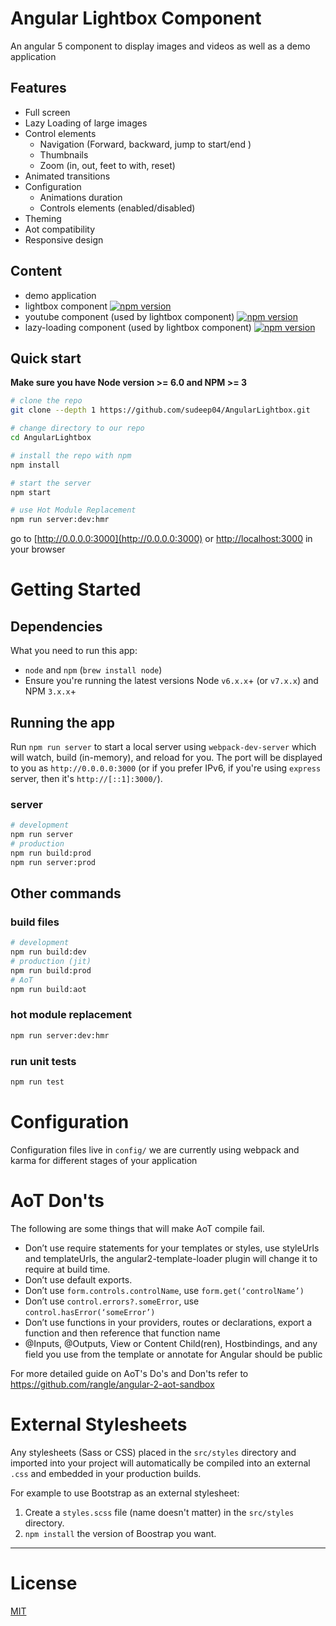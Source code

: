 # Angular Lightbox Component 

An angular 5 component to display images and videos as well as a demo application

## Features

* Full screen
* Lazy Loading of large images
* Control elements
  * Navigation (Forward, backward, jump to start/end )
  * Thumbnails
  * Zoom (in, out, feet to with, reset)
* Animated transitions
* Configuration
  * Animations duration
  * Controls elements (enabled/disabled) 
* Theming
* Aot compatibility
* Responsive design

## Content

* demo application
* lightbox component [![npm version](https://badge.fury.io/js/%40sveguru%2Flightbox.svg)](https://badge.fury.io/js/%40sveguru%2Flightbox)
* youtube component (used by lightbox component) [![npm version](https://badge.fury.io/js/%40sveguru%2Fyoutube.svg)](https://badge.fury.io/js/%40sveguru%2Fyoutube)
* lazy-loading component (used by lightbox component) [![npm version](https://badge.fury.io/js/%40sveguru%2Flazy-loading.svg)](https://badge.fury.io/js/%40sveguru%2Flazy-loading)

## Quick start
**Make sure you have Node version >= 6.0 and NPM >= 3**

```bash
# clone the repo
git clone --depth 1 https://github.com/sudeep04/AngularLightbox.git

# change directory to our repo
cd AngularLightbox

# install the repo with npm
npm install

# start the server
npm start

# use Hot Module Replacement
npm run server:dev:hmr
```
go to [http://0.0.0.0:3000](http://0.0.0.0:3000) or [http://localhost:3000](http://localhost:3000) in your browser

# Getting Started
## Dependencies
What you need to run this app:
* `node` and `npm` (`brew install node`)
* Ensure you're running the latest versions Node `v6.x.x`+ (or `v7.x.x`) and NPM `3.x.x`+

## Running the app
Run `npm run server` to start a local server using `webpack-dev-server` which will watch, build (in-memory), and reload for you. The port will be displayed to you as `http://0.0.0.0:3000` (or if you prefer IPv6, if you're using `express` server, then it's `http://[::1]:3000/`).

### server
```bash
# development
npm run server
# production
npm run build:prod
npm run server:prod
```

## Other commands

### build files
```bash
# development
npm run build:dev
# production (jit)
npm run build:prod
# AoT
npm run build:aot
```

### hot module replacement
```bash
npm run server:dev:hmr
```

### run unit tests
```bash
npm run test
```

# Configuration
Configuration files live in `config/` we are currently using webpack and karma for different stages of your application

# AoT Don'ts
The following are some things that will make AoT compile fail.

- Don’t use require statements for your templates or styles, use styleUrls and templateUrls, the angular2-template-loader plugin will change it to require at build time.
- Don’t use default exports.
- Don’t use `form.controls.controlName`, use `form.get(‘controlName’)`
- Don’t use `control.errors?.someError`, use `control.hasError(‘someError’)`
- Don’t use functions in your providers, routes or declarations, export a function and then reference that function name
- @Inputs, @Outputs, View or Content Child(ren), Hostbindings, and any field you use from the template or annotate for Angular should be public

For more detailed guide on AoT's Do's and Don'ts refer to https://github.com/rangle/angular-2-aot-sandbox

# External Stylesheets
Any stylesheets (Sass or CSS) placed in the `src/styles` directory and imported into your project will automatically be compiled into an external `.css` and embedded in your production builds.

For example to use Bootstrap as an external stylesheet:
1) Create a `styles.scss` file (name doesn't matter) in the `src/styles` directory.
2) `npm install` the version of Boostrap you want.

___

# License
 [MIT](/LICENSE)
